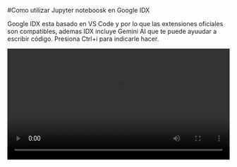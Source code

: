 #Como utilizar Jupyter noteboosk en Google IDX

Google IDX esta basado en VS Code y por lo que las extensiones oficiales son compatibles, ademas IDX incluye Gemini AI que te puede ayuudar a escribir código. Presiona Ctrl+i para indicarle hacer.

<video width="100%" controls>
  <source src="media/videos/jupyter-notebook-google-idx.mp4" type="video/mp4">
  Your browser does not support the video tag.
</video>
